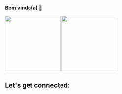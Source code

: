 ### Bem vindo(a) 🖖

<div>
  <img height="180em" src="https://github-readme-stats.vercel.app/api?username=Aurelior14&show_icons=true&theme=tokyonight"/>
  <img height="180em" src="https://github-readme-stats.vercel.app/api/top-langs/?username=Aurelior14&layout=compact&theme=tokyonight"/>
</div>

## Let's get connected:


